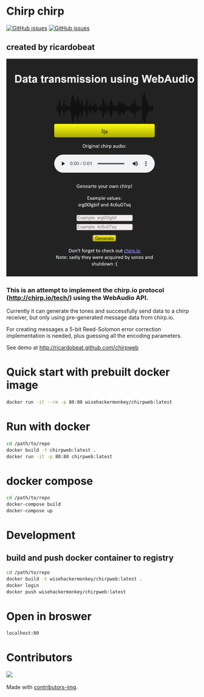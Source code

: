 Chirp chirp
===========
[![GitHub issues](https://img.shields.io/github/contributors/ricardobeat/chirpweb?style=for-the-badge)](https://github.com/ricardobeat/chirpweb/contributors)
[![GitHub issues](https://img.shields.io/github/issues/ricardobeat/chirpweb?style=for-the-badge)](https://github.com/ricardobeat/chirpweb/issues)

## created by ricardobeat
![](2021-01-30-21-33-46.png)
### This is an attempt to implement the chirp.io protocol (http://chirp.io/tech/) using the WebAudio API.

Currently it can generate the tones and successfully send data to a chirp receiver,
but only using pre-generated message data from chirp.io.

For creating messages a 5-bit Reed-Solomon error correction implementation is needed,
plus guessing all the encoding parameters.

See demo at http://ricardobeat.github.com/chirpweb

# Quick start with prebuilt docker image
```bash
docker run -it --rm -p 80:80 wisehackermonkey/chirpweb:latest
```

# Run with docker
```bash
cd /path/to/repo
docker build -t chirpweb:latest .
docker run -it -p 80:80 chirpweb:latest
```

# docker compose
```bash
cd /path/to/repo
docker-compose build
docker-compose up
```

# Development
## build and push docker container to registry
```bash
cd /path/to/repo
docker build -t wisehackermonkey/chirpweb:latest .
docker login
docker push wisehackermonkey/chirpweb:latest
```
# Open in broswer
```bash
localhost:80
```

# Contributors
[![](https://contrib.rocks/image?repo=ricardobeat/chirpweb)](https://github.com/ricardobeat/chirpweb/graphs/contributors)

Made with [contributors-img](https://contrib.rocks).
